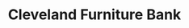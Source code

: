 ---
title: "Cleveland Furniture Bank"
url: /middleburg-heights/cleveland-furniture-bank/
shop: charity
---